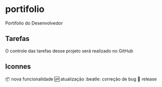 # portifolio
Portifolio do Desenvolvedor 

## Tarefas

O controle das tarefas desse projeto será realizado no GitHub

## Iconnes

:package: nova funcionalidade
:up: atualização 
:beatle: correção de bug
:checkered_flag: release